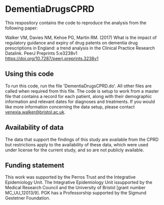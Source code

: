 # DementiaDrugsCPRD

This respository contains the code to reproduce the analysis from the following paper:

Walker VM, Davies NM, Kehoe PG, Martin RM. (2017) What is the impact of regulatory guidance and expiry of drug patents on dementia drug prescriptions in England: a trend analysis in the Clinical Practice Research Datalink. PeerJ Preprints 5:e3238v1 https://doi.org/10.7287/peerj.preprints.3238v1

## Using this code

To run this code, run the file 'DementiaDrugsCPRD.do'. All other files are called when required from this file. The code is setup to work from a master file that contains a record for each patient, along with their demographic information and relevant dates for diagnoses and treatments. If you would like more information concerning the data setup, please contact venexia.walker@bristol.ac.uk. 

## Availability of data

The data that support the findings of this study are available from the CPRD but restrictions apply to the availability of these data, which were used under license for the current study, and so are not publicly available.

## Funding statement

This work was supported by the Perros Trust and the Integrative Epidemiology Unit. The
Integrative Epidemiology Unit issupported by the Medical Research Council and the University
of Bristol [grant number MC_UU_12013/9]. PGK has a Professorship supported by the Sigmund
Gestetner Foundation.  
